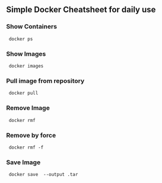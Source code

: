 ## Simple Docker Cheatsheet for daily use

### Show Containers
<code> docker ps </code>

### Show Images

<code> docker images </code>

### Pull image from repository

<code> docker pull <image name> </code>

### Remove Image

<code> docker rmf </code>

### Remove by force

<code> docker rmf -f </code>

### Save Image

<code> docker save <image-tag> --output <image name>.tar
